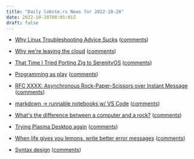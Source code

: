 ```yaml
---
title: "Daily lobste.rs News for 2022-10-20"
date: 2022-10-20T00:05:01Z
draft: false
---
```






- [Why Linux Troubleshooting Advice Sucks](https://matklad.github.io/2022/10/19/why-linux-troubleshooting-advice-sucks.html)
  ([comments](https://lobste.rs/s/k4cbht/why_linux_troubleshooting_advice_sucks))



- [Why we're leaving the cloud](https://world.hey.com/dhh/why-we-re-leaving-the-cloud-654b47e0)
  ([comments](https://lobste.rs/s/9b0y0f/why_we_re_leaving_cloud))



- [That Time I Tried Porting Zig to SerenityOS](https://sin-ack.github.io/posts/sycl-talk-20221007/)
  ([comments](https://lobste.rs/s/zon0fi/time_i_tried_porting_zig_serenityos))



- [Programming as play](https://austinhenley.com/blog/programmingasplay.html)
  ([comments](https://lobste.rs/s/nvnehr/programming_as_play))



- [RFC XXXX: Asynchronous Rock-Paper-Scissors over Instant Message](https://flisk.xyz/rfc-xxxx-asynchronous-rock-paper-scissors-over-instant-message.html)
  ([comments](https://lobste.rs/s/mvg8lq/rfc_xxxx_asynchronous_rock_paper))



- [markdown -> runnable notebooks w/ VS Code](http://runme.dev)
  ([comments](https://lobste.rs/s/hey1ud/markdown_runnable_notebooks_w_vs_code))



- [What's the difference between a computer and a rock?](https://ahelwer.ca/post/2022-10-19-defining-computation/)
  ([comments](https://lobste.rs/s/pyyowl/what_s_difference_between_computer_rock))



- [Trying Plasma Desktop again](https://blog.brixit.nl/trying-plasma-desktop-again/)
  ([comments](https://lobste.rs/s/fpikfk/trying_plasma_desktop_again))



- [When life gives you lemons, write better error messages](https://wix-ux.com/when-life-gives-you-lemons-write-better-error-messages-46c5223e1a2f)
  ([comments](https://lobste.rs/s/ktpn8f/when_life_gives_you_lemons_write_better))



- [Syntax design](https://cs.lmu.edu/~ray/notes/syntaxdesign/)
  ([comments](https://lobste.rs/s/4n0kz8/syntax_design))


